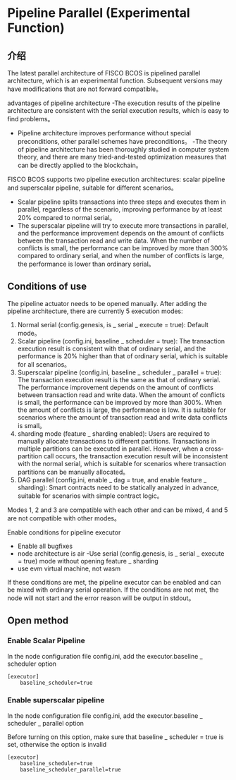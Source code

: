 # Pipeline Parallel (Experimental Function)

## 介绍

The latest parallel architecture of FISCO BCOS is pipelined parallel architecture, which is an experimental function. Subsequent versions may have modifications that are not forward compatible。

advantages of pipeline architecture
-The execution results of the pipeline architecture are consistent with the serial execution results, which is easy to find problems。
- Pipeline architecture improves performance without special preconditions, other parallel schemes have preconditions。
-The theory of pipeline architecture has been thoroughly studied in computer system theory, and there are many tried-and-tested optimization measures that can be directly applied to the blockchain。

FISCO BCOS supports two pipeline execution architectures: scalar pipeline and superscalar pipeline, suitable for different scenarios。
- Scalar pipeline splits transactions into three steps and executes them in parallel, regardless of the scenario, improving performance by at least 20% compared to normal serial。
- The superscalar pipeline will try to execute more transactions in parallel, and the performance improvement depends on the amount of conflicts between the transaction read and write data. When the number of conflicts is small, the performance can be improved by more than 300% compared to ordinary serial, and when the number of conflicts is large, the performance is lower than ordinary serial。

## Conditions of use

The pipeline actuator needs to be opened manually. After adding the pipeline architecture, there are currently 5 execution modes:
1. Normal serial (config.genesis, is _ serial _ execute = true): Default mode。
1. Scalar pipeline (config.ini, baseline _ scheduler = true): The transaction execution result is consistent with that of ordinary serial, and the performance is 20% higher than that of ordinary serial, which is suitable for all scenarios。
1. Superscalar pipeline (config.ini, baseline _ scheduler _ parallel = true): The transaction execution result is the same as that of ordinary serial. The performance improvement depends on the amount of conflicts between transaction read and write data. When the amount of conflicts is small, the performance can be improved by more than 300%. When the amount of conflicts is large, the performance is low. It is suitable for scenarios where the amount of transaction read and write data conflicts is small。
1. sharding mode (feature _ sharding enabled): Users are required to manually allocate transactions to different partitions. Transactions in multiple partitions can be executed in parallel. However, when a cross-partition call occurs, the transaction execution result will be inconsistent with the normal serial, which is suitable for scenarios where transaction partitions can be manually allocated。
1. DAG parallel (config.ini, enable _ dag = true, and enable feature _ sharding): Smart contracts need to be statically analyzed in advance, suitable for scenarios with simple contract logic。

Modes 1, 2 and 3 are compatible with each other and can be mixed, 4 and 5 are not compatible with other modes。

Enable conditions for pipeline executor
- Enable all bugfixes
- node architecture is air
-Use serial (config.genesis, is _ serial _ execute = true) mode without opening feature _ sharding
- use evm virtual machine, not wasm

If these conditions are met, the pipeline executor can be enabled and can be mixed with ordinary serial operation. If the conditions are not met, the node will not start and the error reason will be output in stdout。

## Open method

### Enable Scalar Pipeline

In the node configuration file config.ini, add the executor.baseline _ scheduler option

```
[executor]
    baseline_scheduler=true
```

### Enable superscalar pipeline

In the node configuration file config.ini, add the executor.baseline _ scheduler _ parallel option

Before turning on this option, make sure that baseline _ scheduler = true is set, otherwise the option is invalid

```
[executor]
    baseline_scheduler=true
    baseline_scheduler_parallel=true
```

